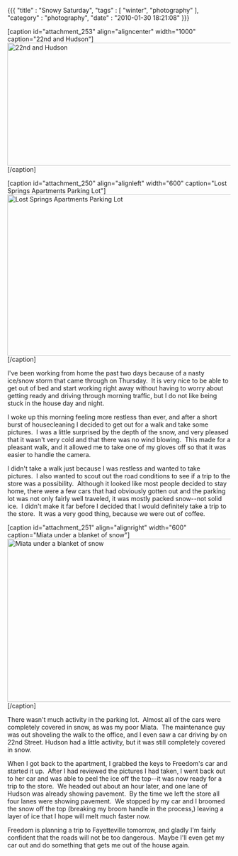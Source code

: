 {{{ "title" : "Snowy Saturday", "tags" : [ "winter", "photography" ], "category" : "photography", "date" : "2010-01-30 18:21:08" }}}

[caption id="attachment_253" align="aligncenter" width="1000" caption="22nd and Hudson"]<a href="https://s3.amazonaws.com/mark-ott-info/images/blog/2010/01/sdc10098_1000w.jpg">
<img class="size-full wp-image-253" title="22nd and Hudson" src="https://s3.amazonaws.com/mark-ott-info/images/blog/2010/01/sdc10098_1000w.jpg" alt="22nd and Hudson" width="1000" height="277" />
</a>[/caption]

[caption id="attachment_250" align="alignleft" width="600" caption="Lost Springs Apartments  Parking Lot"]<a href="https://s3.amazonaws.com/mark-ott-info/images/blog/2010/01/sdc10078_600w.jpg">
<img class="size-full wp-image-250 " title="Lost Springs  Apartments Parking Lot" src="https://s3.amazonaws.com/mark-ott-info/images/blog/2010/01/sdc10078_600w.jpg" alt="Lost Springs Apartments Parking Lot" width="600" height="363" />
</a>[/caption]

I've been working from home the past two days because of a nasty  ice/snow storm that came through on Thursday.  It is very nice to be  able to get out of bed and start working right away without having to  worry about getting ready and driving through morning traffic, but I do  not like being stuck in the house day and night.

I woke up this morning feeling more restless than ever, and after a  short burst of housecleaning I decided to get out for a walk and take  some pictures.  I was a little surprised by the depth of the snow, and very pleased that it wasn't very cold and that there was no wind blowing.  This made for a pleasant walk, and it allowed me to take one of my gloves off so that it was easier to handle the camera.

I didn't take a walk just because I was restless and wanted to take  pictures.  I also wanted to scout out the road conditions to see if a trip to the store was a possibility.  Although it looked like most people decided to stay home, there were a few cars that had obviously gotten out and the parking lot was not only fairly well traveled, it was mostly packed snow--not solid ice.  I didn't make it far before I decided that I would definitely take a trip to the store.  It was a very good thing, because we were out of coffee.

[caption id="attachment_251" align="alignright" width="600" caption="Miata under a blanket of snow"]<a href="https://s3.amazonaws.com/mark-ott-info/images/blog/2010/01/sdc10110_600w.jpg">
<img class="size-full wp-image-251 " title="Miata under a blanket of snow" src="https://s3.amazonaws.com/mark-ott-info/images/blog/2010/01/sdc10110_600w.jpg" alt="Miata under a blanket of snow" width="600" height="368" /></a>[/caption]

There wasn't much activity in the parking lot.  Almost all of the cars were completely covered in snow, as was my poor Miata.  The maintenance guy was out shoveling the walk to the office, and I even saw a car driving by on 22nd Street. Hudson had a little activity, but it was still completely covered in snow.

When I got back to the apartment, I grabbed the keys to Freedom's car and started it up.  After I had reviewed the pictures I had taken, I went back out to her car and was able to peel the ice off the top--it was now ready for a trip to the store.  We headed out about an hour later, and one lane of Hudson was already showing pavement.  By the time we left the store all four lanes were showing pavement.  We stopped by my car and I broomed the snow off the top (breaking my broom handle in the process,) leaving a layer of ice that I hope will melt much faster now.

Freedom is planning a trip to Fayetteville tomorrow, and gladly I'm fairly confident that the roads will not be too dangerous.  Maybe I'll even get my car out and do something that gets me out of the house again.